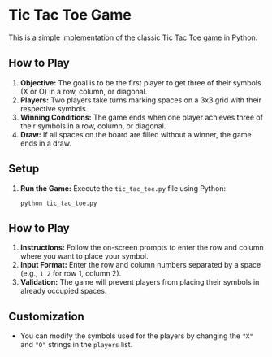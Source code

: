 # Tic Tac Toe Game

This is a simple implementation of the classic Tic Tac Toe game in Python.

## How to Play

1. **Objective:** The goal is to be the first player to get three of their symbols (X or O) in a row, column, or diagonal.
2. **Players:** Two players take turns marking spaces on a 3x3 grid with their respective symbols.
3. **Winning Conditions:** The game ends when one player achieves three of their symbols in a row, column, or diagonal.
4. **Draw:** If all spaces on the board are filled without a winner, the game ends in a draw.

## Setup

1. **Run the Game:** Execute the `tic_tac_toe.py` file using Python:
    ```
    python tic_tac_toe.py
    ```

## How to Play

1. **Instructions:** Follow the on-screen prompts to enter the row and column where you want to place your symbol.
2. **Input Format:** Enter the row and column numbers separated by a space (e.g., `1 2` for row 1, column 2).
3. **Validation:** The game will prevent players from placing their symbols in already occupied spaces.
## Customization

- You can modify the symbols used for the players by changing the `"X"` and `"O"` strings in the `players` list.





